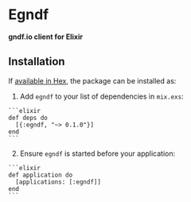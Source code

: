 # Egndf

**gndf.io client for Elixir**

## Installation

If [available in Hex](https://hex.pm/docs/publish), the package can be installed as:

  1. Add `egndf` to your list of dependencies in `mix.exs`:

    ```elixir
    def deps do
      [{:egndf, "~> 0.1.0"}]
    end
    ```

  2. Ensure `egndf` is started before your application:

    ```elixir
    def application do
      [applications: [:egndf]]
    end
    ```

